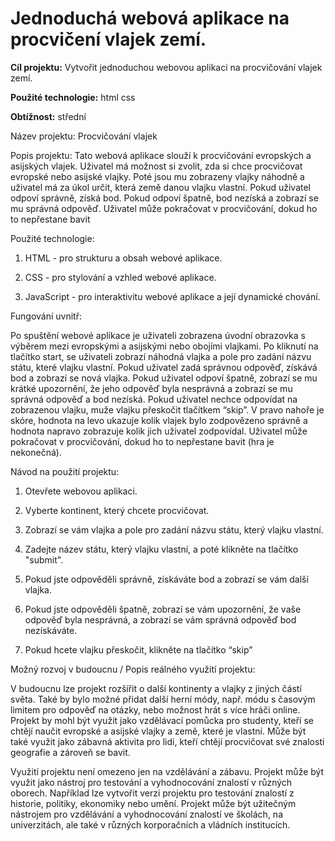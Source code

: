 # Jednoduchá webová aplikace na procvičení vlajek zemí.

 **Cíl projektu:** Vytvořit jednoduchou webovou aplikaci na procvičování vlajek zemí.

 **Použité technologie:** html css
 
 **Obtížnost:** střední
 
 
   

Název projektu: Procvičování vlajek 

  

Popis projektu: Tato webová aplikace slouží k procvičování evropských a asijských vlajek. Uživatel má možnost si zvolit, zda si chce procvičovat evropské nebo asijské vlajky. Poté jsou mu zobrazeny vlajky náhodně a uživatel má za úkol určit, která země danou vlajku vlastní. Pokud uživatel odpoví správně, získá bod. Pokud odpoví špatně, bod nezíská a zobrazí se mu správná odpověď. Uživatel může pokračovat v procvičování, dokud ho to nepřestane bavit 

  

Použité technologie:  

  

1. HTML - pro strukturu a obsah webové aplikace. 

2. CSS - pro stylování a vzhled webové aplikace. 

3. JavaScript - pro interaktivitu webové aplikace a její dynamické chování. 

  

Fungování uvnitř:  

  

Po spuštění webové aplikace je uživateli zobrazena úvodní obrazovka s výběrem mezi evropskými a asijskými  nebo obojími vlajkami. Po kliknutí na tlačítko  start, se uživateli zobrazí náhodná vlajka a pole pro zadání názvu státu, které vlajku vlastní. Pokud uživatel zadá správnou odpověď, získává bod a zobrazí se nová vlajka. Pokud uživatel odpoví špatně, zobrazí se mu krátké upozornění, že jeho odpověď byla nesprávná a zobrazí se mu správná odpověď a bod nezíská. Pokud uživatel nechce odpovídat na zobrazenou vlajku, muže vlajku přeskočit tlačítkem “skip”. V pravo nahoře je skóre, hodnota na levo ukazuje kolik vlajek bylo zodpovězeno správně a hodnota napravo zobrazuje kolik jich uživatel zodpovídal. Uživatel může pokračovat v procvičování, dokud ho to nepřestane bavit (hra je nekonečná). 

  

Návod na použití projektu:  

  

1. Otevřete webovou aplikaci. 

2. Vyberte kontinent, který chcete procvičovat. 

3. Zobrazí se vám vlajka a pole pro zadání názvu státu, který vlajku vlastní. 

4. Zadejte název státu, který vlajku vlastní, a poté klikněte na tlačítko "submit". 

5. Pokud jste odpověděli správně, získáváte bod a zobrazí se vám další vlajka. 

6. Pokud jste odpověděli špatně, zobrazí se vám upozornění, že vaše odpověď byla nesprávná, a zobrazí se vám správná odpověď bod nezískáváte. 

7. Pokud hcete vlajku přeskočit, klikněte na tlačítko “skip” 

  

Možný rozvoj v budoucnu / Popis reálného využití projektu: 

  

V budoucnu lze projekt rozšířit o další kontinenty a vlajky z jiných částí světa. Také by bylo možné přidat další herní módy, např. módu s časovým limitem pro odpověď na otázky, nebo možnost hrát s více hráči online. Projekt by mohl být využit jako vzdělávací pomůcka pro studenty, kteří se chtějí naučit evropské a asijské vlajky a země, které je vlastní. Může být také využit jako zábavná aktivita pro lidi, kteří chtějí procvičovat své znalosti geografie a zároveň se bavit. 

Využití projektu není omezeno jen na vzdělávání a zábavu. Projekt může být využit jako nástroj pro testování a vyhodnocování znalostí v různých oborech. Například lze vytvořit verzi projektu pro testování znalostí z historie, politiky, ekonomiky nebo umění. Projekt může být užitečným nástrojem pro vzdělávání a vyhodnocování znalostí ve školách, na univerzitách, ale také v různých korporačních a vládních institucích. 

 
